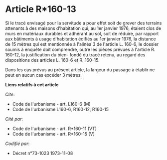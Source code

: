 # Article R*160-13

Si le tracé envisagé pour la servitude a pour effet soit de grever des terrains attenants à des maisons d'habitation qui, au
1er janvier 1976, étaient clos de murs en matériaux durables et adhérant au sol, soit de réduire, par rapport aux bâtiments à
usage d'habitation édifiés au 1er janvier 1976, la distance de 15 mètres qui est mentionnée à l'alinéa 3 de l'article L.
160-6, le dossier soumis à enquête doit comprendre, outre les pièces prévues à l'article R. 160-12, la justification du bien-
fondé du tracé retenu, au regard des dispositions des articles L. 160-6 et R. 160-15.

Dans les cas prévus au présent article, la largeur du passage à établir ne peut en aucun cas excéder 3 mètres.

**Liens relatifs à cet article**

_Cite_:

  - Code de l'urbanisme - art. L160-6 (M)
  - Code de l'urbanisme L160-6, R160-12, R160-15

_Cité par_:

  - Code de l'urbanisme - art. R*160-11 (VT)
  - Code de l'urbanisme - art. R*160-15 (V)

_Codifié par_:

  - Décret n°73-1023 1973-11-08
